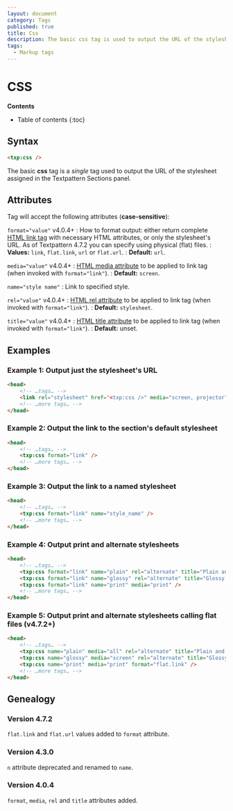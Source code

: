 ```yaml
---
layout: document
category: Tags
published: true
title: Css
description: The basic css tag is used to output the URL of the stylesheet assigned in the Textpattern Sections panel.
tags:
  - Markup tags
---
```


# CSS

**Contents**

* Table of contents
{:toc}

## Syntax

~~~ html
<txp:css />
~~~

The basic **css** tag is a *single* tag used to output the URL of the stylesheet assigned in the Textpattern Sections panel.

## Attributes

Tag will accept the following attributes (**case-sensitive**):

`format="value"` <span class="footnote warning">v4.0.4+</span>
: How to format output: either return complete [HTML link tag](https://developer.mozilla.org/en-US/docs/Web/HTML/Element/link) with necessary HTML attributes, or only the stylesheet's URL. As of Textpattern 4.7.2 you can specify using physical (flat) files.
: **Values:** `link`, `flat.link`, `url` or `flat.url`.
: **Default:** `url`.

`media="value"` <span class="footnote warning">v4.0.4+</span>
: [HTML media attribute](https://developer.mozilla.org/en-US/docs/Web/CSS/Media_Queries/Using_media_queries) to be applied to link tag (when invoked with `format="link"`).
: **Default:** `screen`.

`name="style name"`
: Link to specified style.

`rel="value"` <span class="footnote warning">v4.0.4+</span>
: [HTML rel attribute](https://developer.mozilla.org/en-US/docs/Web/HTML/Link_types) to be applied to link tag (when invoked with `format="link"`).
: **Default:** `stylesheet`.

`title="value"` <span class="footnote warning">v4.0.4+</span>
: [HTML title attribute](https://developer.mozilla.org/en-US/docs/Web/HTML/Global_attributes#title) to be applied to link tag (when invoked with `format="link"`).
: **Default:** unset.

## Examples

### Example 1: Output just the stylesheet's URL

~~~ html
<head>
    <!-- …tags… -->
    <link rel="stylesheet" href="<txp:css />" media="screen, projector">
    <!-- …more tags… -->
</head>
~~~

### Example 2: Output the link to the section's default stylesheet

~~~ html
<head>
    <!-- …tags… -->
    <txp:css format="link" />
    <!-- …more tags… -->
</head>
~~~

### Example 3: Output the link to a named stylesheet

~~~ html
<head>
    <!-- …tags… -->
    <txp:css format="link" name="style_name" />
    <!-- …more tags… -->
</head>
~~~

### Example 4: Output print and alternate stylesheets

~~~ html
<head>
    <!-- …tags… -->
    <txp:css format="link" name="plain" rel="alternate" title="Plain and simple style" />
    <txp:css format="link" name="glossy" rel="alternate" title="Glossy style" />
    <txp:css format="link" name="print" media="print" />
    <!-- …more tags… -->
</head>
~~~

### Example 5: Output print and alternate stylesheets calling flat files (v4.7.2+)

~~~ html
<head>
    <!-- …tags… -->
    <txp:css name="plain" media="all" rel="alternate" title="Plain and simple style" format="flat.link" />
    <txp:css name="glossy" media="screen" rel="alternate" title="Glossy style" format="flat.link" />
    <txp:css name="print" media="print" format="flat.link" />
    <!-- …more tags… -->
</head>
~~~

## Genealogy

### Version 4.7.2

`flat.link` and `flat.url` values added to `format` attribute.

### Version 4.3.0

`n` attribute deprecated and renamed to `name`.

### Version 4.0.4

`format`, `media`, `rel` and `title` attributes added.
